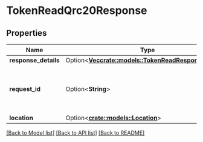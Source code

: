 # TokenReadQrc20Response

## Properties

Name | Type | Description | Notes
------------ | ------------- | ------------- | -------------
**response_details** | Option<[**Vec<crate::models::TokenReadResponseDetails>**](TokenReadResponseDetails.md)> |  | [optional]
**request_id** | Option<**String**> | The ID assigned to a preparation request in Overledger | [optional]
**location** | Option<[**crate::models::Location**](Location.md)> |  | [optional]

[[Back to Model list]](../README.md#documentation-for-models) [[Back to API list]](../README.md#documentation-for-api-endpoints) [[Back to README]](../README.md)


